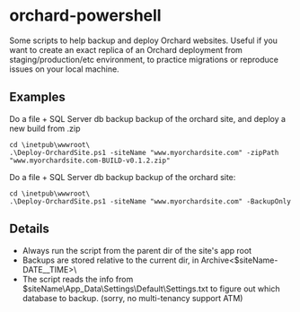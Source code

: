 orchard-powershell
==================

Some scripts to help backup and deploy Orchard websites. Useful if you want to create an exact replica of an Orchard deployment from staging/production/etc environment, to practice migrations or reproduce issues on your local machine. 

Examples
--------
Do a file + SQL Server db backup backup of the orchard site, and deploy a new build from .zip

    cd \inetpub\wwwroot\
    .\Deploy-OrchardSite.ps1 -siteName "www.myorchardsite.com" -zipPath "www.myorchardsite.com-BUILD-v0.1.2.zip"

Do a file + SQL Server db backup backup of the orchard site: 

    cd \inetpub\wwwroot\
    .\Deploy-OrchardSite.ps1 -siteName "www.myorchardsite.com" -BackupOnly


Details
--------
 - Always run the script from the parent dir of the site's app root
 - Backups are stored relative to the current dir, in Archive\<$siteName-DATE__TIME>\ 
 - The script reads the info from $siteName\App_Data\Settings\Default\Settings.txt to figure out which database to backup. (sorry, no multi-tenancy support ATM)

